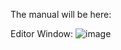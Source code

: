 The manual will be here:

Editor Window:
![image](https://user-images.githubusercontent.com/13043545/146989573-cc266702-32d9-4ce7-b9ee-c1481ede527e.png)

